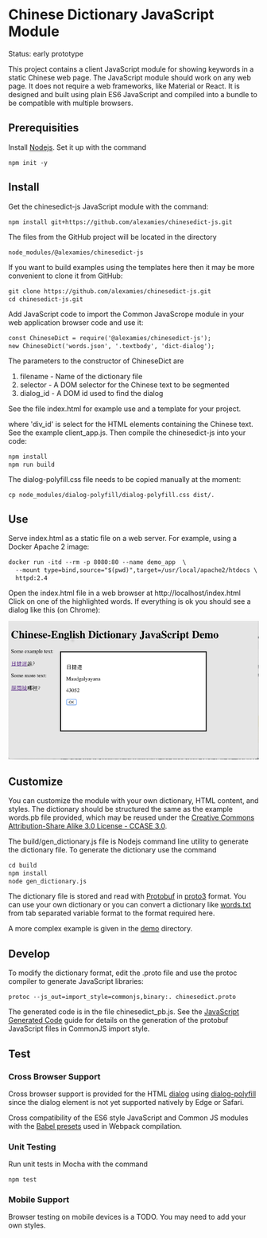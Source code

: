 # Chinese Dictionary JavaScript Module
Status: early prototype

This project contains a client JavaScript module for showing keywords in a
static Chinese web page. The JavaScript module should work on any web page.
It does not require a web frameworks, like Material or React. It is designed
and built using plain ES6 JavaScript and compiled into a bundle to be compatible
with multiple browsers.

## Prerequisities
Install [Nodejs](https://nodejs.org). Set it up with the command
```
npm init -y
```

## Install
Get the chinesedict-js JavaScript module with the command:
```
npm install git+https://github.com/alexamies/chinesedict-js.git
```

The files from the GitHub project will be located in the directory
```
node_modules/@alexamies/chinesedict-js
```

If you want to build examples using the templates here then it may be more
convenient to clone it from GitHub:
```
git clone https://github.com/alexamies/chinesedict-js.git
cd chinesedict-js.git
```

Add JavaScript code to import the Common JavaScrope module in your web
application browser code and use it:
```
const ChineseDict = require('@alexamies/chinesedict-js');
new ChineseDict('words.json', '.textbody', 'dict-dialog');
```

The parameters to the constructor of ChineseDict are

1. filename - Name of the dictionary file
2. selector - A DOM selector for the Chinese text to be segmented
3. dialog_id - A DOM id used to find the dialog

See the file index.html for example use and a template for your project.

where 'div_id' is select for the HTML elements containing the Chinese text.
See the example client_app.js. Then compile the chinesedict-js into your code:
```
npm install
npm run build
```

The dialog-polyfill.css file needs to be copied manually at the moment:
```
cp node_modules/dialog-polyfill/dialog-polyfill.css dist/.
```

## Use
Serve index.html as a static file on a web server. For example, using a Docker
Apache 2 image:
```
docker run -itd --rm -p 8080:80 --name demo_app  \
  --mount type=bind,source="$(pwd)",target=/usr/local/apache2/htdocs \
  httpd:2.4
```
Open the index.html file in a web browser at http://localhost/index.html
Click on one of the highlighted words. If everything is ok you should see a
dialog like this (on Chrome):

<img
src='https://github.com/alexamies/chinesedict-js/blob/master/screenshot.png'/>

## Customize
You can customize the module with your own dictionary, HTML content, and styles.
The dictionary should be structured the same as the example words.pb file
provided, which may be reused under the [Creative Commons Attribution-Share
Alike 3.0 License - CCASE 3.0](https://creativecommons.org/licenses/by-sa/3.0/).

The build/gen_dictionary.js file is Nodejs command line utility to generate
the dictionary file. To generate the dictionary use the command

```
cd build
npm install
node gen_dictionary.js 
```

The dictionary file is stored and read with
[Protobuf](https://developers.google.com/protocol-buffers/) in 
[proto3](https://developers.google.com/protocol-buffers/docs/proto3) format.
You can use your own dictionary or you can convert a dictionary like 
[words.txt](https://github.com/alexamies/chinesenotes.com/tree/master/data/words.txt)
from tab separated variable format to the format required here.

A more complex example is given in the [demo](demo/) directory.

## Develop
To modify the dictionary format, edit the .proto file and use the protoc
compiler to generate JavaScript libraries:
```
protoc --js_out=import_style=commonjs,binary:. chinesedict.proto
```

The generated code is in the file chinesedict_pb.js. See the [JavaScript
Generated
Code](https://developers.google.com/protocol-buffers/docs/reference/javascript-generated)
guide for details on the generation of the protobuf JavaScript files in
CommonJS import style.

## Test
### Cross Browser Support
Cross browser support is provided for the HTML
[dialog](https://developer.mozilla.org/en-US/docs/Web/HTML/Element/dialog)
using [dialog-polyfill](https://github.com/GoogleChrome/dialog-polyfill) since
the dialog element is not yet supported natively by Edge or Safari.

Cross compatibility of the ES6 style JavaScript and Common JS modules with the
[Babel presets](https://babeljs.io/docs/en/presets) used in Webpack compilation.

### Unit Testing
Run unit tests in Mocha with the command
```
npm test
```

### Mobile Support
Browser testing on mobile devices is a TODO. You may need to add your own
styles. 
